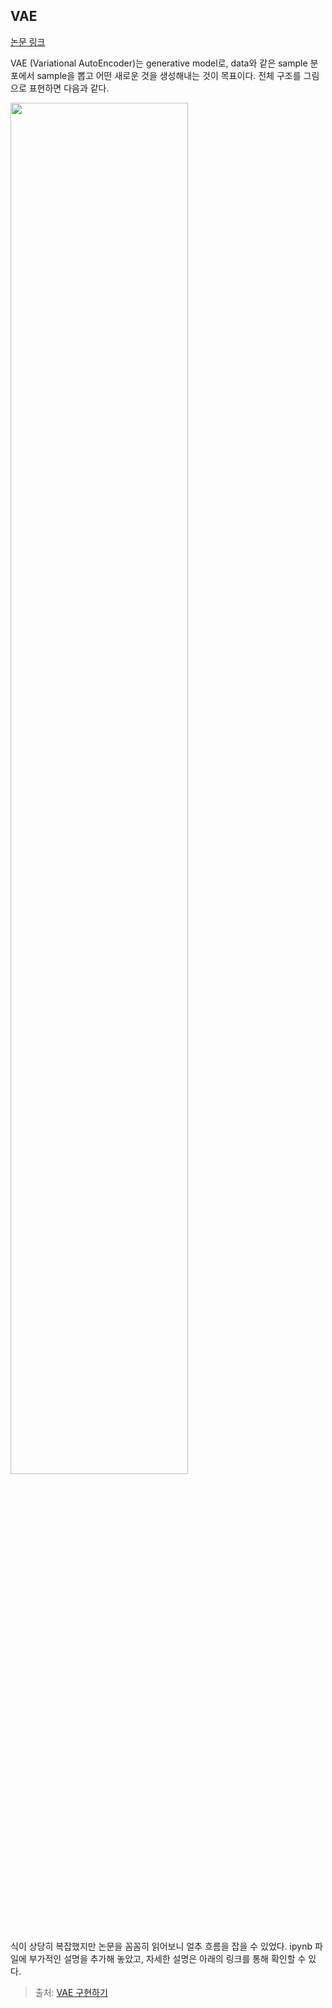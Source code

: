 ## VAE

[논문 링크](https://arxiv.org/abs/1312.6114)

VAE (Variational AutoEncoder)는 generative model로, data와 같은 sample 분포에서 sample을 뽑고 어떤 새로운 것을 생성해내는 것이 목표이다. 전체 구조를 그림으로 표현하면 다음과 같다.

<img src="https://github.com/mathdoyun/VAE/assets/135238974/5dc1e71a-3010-4f35-bf50-632e0a72efd7" width="75%" height="75%"/>

식이 상당히 복잡했지만 논문을 꼼꼼히 읽어보니 얼추 흐름을 잡을 수 있었다. ipynb 파일에 부가적인 설명을 추가해 놓았고, 자세한 설명은 아래의 링크를 통해 확인할 수 있다.

> 출처: [VAE 구현하기](https://velog.io/@hong_journey/VAEVariational-AutoEncoder-%EA%B5%AC%ED%98%84%ED%95%98%EA%B8%B0)
